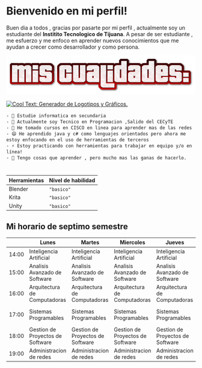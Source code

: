 # Bienvenido en mi perfil!

Buen dia a todos , gracias por pasarte por mi perfil , actualmente soy un estudiante del  **Institito Tecnologico de Tijuana**.
A pesar de ser estudiante , me esfuerzo y me enfoco en aprender nuevos conocimientos que me ayudan a crecer como desarrollador y como persona.




![Screenshot](cooltext363368273725274.png)
 
 <a href="http://es.cooltext.com" target="_top"><img src="https://cooltext.com/images/ct_pixel.gif" width="80" height="15" alt="Cool Text: Generador de Logotipos y Gráficos." border="0" /></a>
 
 
 
 
 ```
- 🔭 Estudie informatica en secundaria
- 📲 Actualmente soy Tecnico en Programacion ,Salido del CECyTE
- 💬 He tomado cursos en CISCO en linea para aprender mas de las redes
- 😄 He aprendido java y c# como lenguajes orientados pero ahora me estoy enfocando en el uso de herramientas de terceros
- ⚡ Estoy practicando con herramientas para trabajar en equipo y/o en línea!
- 🤔 Tengo cosas que aprender , pero mucho mas las ganas de hacerlo.
```
#

|Herramientas    |Nivel de habilidad             |
|----------------|-------------------------------|
|Blender         |`"basico"`                     |
|Krita           |`"basico"`                     |
|Unity           |`"basico"`                     |




## Mi horario de septimo semestre

|       | Lunes                            | Martes                           | Miercoles                        | Jueves                           | Viernes                          |
|-------|----------------------------------|----------------------------------|----------------------------------|----------------------------------|----------------------------------|
| 14:00 | Inteligencia Artificial          | Inteligencia Artificial          | Inteligencia Artificial          | Inteligencia Artificial          |                                  |
| 15:00 | Analisis Avanzado de Software    | Analisis Avanzado de Software    | Analisis Avanzado de Software    | Analisis Avanzado de Software    | Analisis Avanzado de Software    |
| 16:00 | Arquitectura de Computadoras     | Arquitectura de Computadoras     | Arquitectura de Computadoras     | Arquitectura de Computadoras     | Arquitectura de Computadoras     |
| 17:00 | Sistemas Programables            | Sistemas Programables            | Sistemas Programables            | Sistemas Programables            | Gestion de Proyectos de Software |
| 18:00 | Gestion de Proyectos de Software | Gestion de Proyectos de Software | Gestion de Proyectos de Software | Gestion de Proyectos de Software | Gestion de Proyectos de Software |
| 19:00 | Administracion de redes          | Administracion de redes          | Administracion de redes          | Administracion de redes          |                                  |














<!--
**chavira10/chavira10** is a ✨ _special_ ✨ repository because its `README.md` (this file) appears on your GitHub profile.

-->
